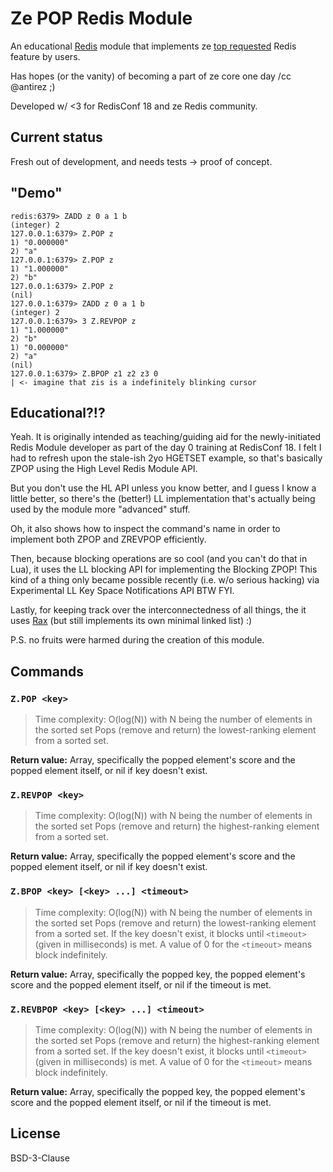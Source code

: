 # Ze POP Redis Module

An educational [Redis](https://redis.io) module that implements ze [top requested](https://github.com/antirez/redis/issues/1861) Redis feature by users.

Has hopes (or the vanity) of becoming a part of ze core one day /cc @antirez ;)

Developed w/ <3 for RedisConf 18 and ze Redis community.

## Current status

Fresh out of development, and needs tests -> proof of concept.

## "Demo"

```text
redis:6379> ZADD z 0 a 1 b
(integer) 2
127.0.0.1:6379> Z.POP z
1) "0.000000"
2) "a"
127.0.0.1:6379> Z.POP z
1) "1.000000"
2) "b"
127.0.0.1:6379> Z.POP z
(nil)
127.0.0.1:6379> ZADD z 0 a 1 b
(integer) 2
127.0.0.1:6379> 3 Z.REVPOP z
1) "1.000000"
2) "b"
1) "0.000000"
2) "a"
(nil)
127.0.0.1:6379> Z.BPOP z1 z2 z3 0
| <- imagine that zis is a indefinitely blinking cursor
```

## Educational?!?

Yeah. It is originally intended as teaching/guiding aid for the newly-initiated Redis Module developer as part of the day 0 training at RedisConf 18. I felt I had to refresh upon the stale-ish 2yo HGETSET example, so that's basically ZPOP using the High Level Redis Module API.

But you don't use the HL API unless you know better, and I guess I know a little better, so there's the (better!) LL implementation that's actually being used by the module more "advanced" stuff.

Oh, it also shows how to inspect the command's name in order to implement both ZPOP and ZREVPOP efficiently.

Then, because blocking operations are so cool (and you can't do that in Lua), it uses the LL blocking API for implementing the Blocking ZPOP! This kind of a thing only became possible recently (i.e. w/o serious hacking) via Experimental LL Key Space Notifications API BTW FYI.

Lastly, for keeping track over the interconnectedness of all things, the it uses [Rax](https://github.com/antirez/rax) (but still implements its own minimal linked list) :)

P.S. no fruits were harmed during the creation of this module.

## Commands

### `Z.POP <key>`
> Time complexity: O(log(N)) with N being the number of elements in the sorted set
Pops (remove and return) the lowest-ranking element from a sorted set.

**Return value:** Array, specifically the popped element's score and the popped element itself, or nil if key doesn't exist.

### `Z.REVPOP <key>`
> Time complexity: O(log(N)) with N being the number of elements in the sorted set
Pops (remove and return) the highest-ranking element from a sorted set.

**Return value:** Array, specifically the popped element's score and the popped element itself, or nil if key doesn't exist.

### `Z.BPOP <key> [<key> ...] <timeout>`
> Time complexity: O(log(N)) with N being the number of elements in the sorted set
Pops (remove and return) the lowest-ranking element from a sorted set. If the key doesn't exist, it blocks until `<timeout>` (given in milliseconds) is met. A value of 0 for the `<timeout>` means block indefinitely.

**Return value:** Array, specifically the popped key, the popped element's score and the popped element itself, or nil if the timeout is met.

### `Z.REVBPOP <key> [<key> ...] <timeout>`
> Time complexity: O(log(N)) with N being the number of elements in the sorted set
Pops (remove and return) the highest-ranking element from a sorted set. If the key doesn't exist, it blocks until `<timeout>` (given in milliseconds) is met. A value of 0 for the `<timeout>` means block indefinitely.

**Return value:** Array, specifically the popped key, the popped element's score and the popped element itself, or nil if the timeout is met.

## License
BSD-3-Clause